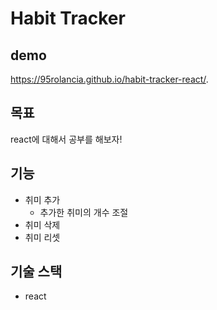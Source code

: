 # Habit Tracker
## demo
https://95rolancia.github.io/habit-tracker-react/.

## 목표

react에 대해서 공부를 해보자!

## 기능

- 취미 추가
  - 추가한 취미의 개수 조절
- 취미 삭제
- 취미 리셋

## 기술 스택

- react
